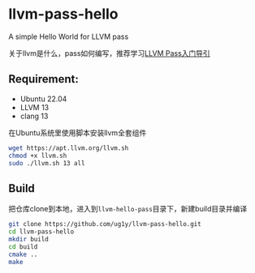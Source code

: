 # llvm-pass-hello

A simple Hello World for LLVM pass

关于llvm是什么，pass如何编写，推荐学习[LLVM Pass入门导引](https://zhuanlan.zhihu.com/p/122522485)

## Requirement:

- Ubuntu 22.04
- LLVM 13
- clang 13

在Ubuntu系统里使用脚本安装llvm全套组件
```bash
wget https://apt.llvm.org/llvm.sh
chmod +x llvm.sh
sudo ./llvm.sh 13 all
```

## Build

把仓库clone到本地，进入到`llvm-hello-pass`目录下，新建build目录并编译
```bash
git clone https://github.com/ug1y/llvm-pass-hello.git
cd llvm-pass-hello
mkdir build
cd build
cmake ..
make
```
